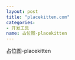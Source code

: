 ```yaml
---
layout: post
title: "placekitten.com"
categories:
- 开发工具
name: 占位图-placekitten
---
```


占位图-placekitten<!--break-->
